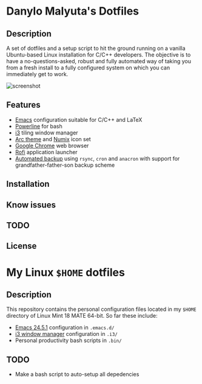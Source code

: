 # Danylo Malyuta's Dotfiles

## Description

A set of dotfiles and a setup script to hit the ground running on a vanilla Ubuntu-based Linux installation for C/C++ developers. The objective is to have a no-questions-asked, robust and fully automated way of taking you from a fresh install to a fully configured system on which you can immediately get to work.

![screenshot](http://i.imgur.com/N3oP2Mb.png)

## Features

* [Emacs](https://www.gnu.org/software/emacs/) configuration suitable for C/C++ and LaTeX
* [Powerline](https://github.com/powerline/powerline) for bash
* [i3](http://i3wm.org/) tiling window manager
* [Arc theme](https://github.com/horst3180/arc-theme) and [Numix](https://github.com/numixproject/numix-icon-theme) icon set
* [Google Chrome](https://www.google.com/chrome/) web browser
* [Rofi](https://github.com/DaveDavenport/rofi) application launcher
* [Automated backup](https://github.com/danyloM/dotfiles/blob/master/.bin/make_snapshot.sh) using `rsync`, `cron` and `anacron` with support for grandfather-father-son backup scheme

## Installation

## Know issues

## TODO

## License



# My Linux `$HOME` dotfiles

## Description

This repository contains the personal configuration files located in my `$HOME` directory of Linux Mint 18 MATE 64-bit. So far these include:

- [Emacs 24.5.1](https://www.gnu.org/software/emacs/) configuration in `.emacs.d/`
- [i3 window manager](http://i3wm.org/) configuration in `.i3/`
- Personal productivity bash scripts in `.bin/`

## TODO

- Make a bash script to auto-setup all depedencies
